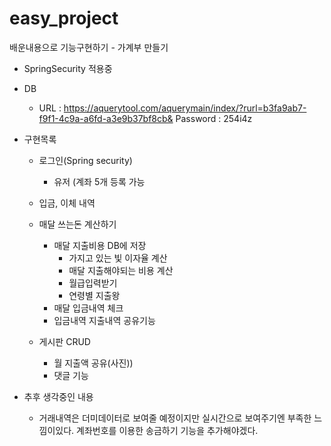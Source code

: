 # easy_project
배운내용으로 기능구현하기 - 가계부 만들기

- SpringSecurity 적용중

- DB 
    - URL : https://aquerytool.com/aquerymain/index/?rurl=b3fa9ab7-f9f1-4c9a-a6fd-a3e9b37bf8cb&
      Password : 254i4z


- 구현목록
    - 로그인(Spring security) 
      - 유저 (계좌 5개 등록 가능
    - 입금, 이체 내역
    - 매달 쓰는돈 계산하기
        - 매달 지출비용 DB에 저장
            - 가지고 있는 빛 이자율 계산
            - 매달 지출해야되는 비용 계산
            - 월급입력받기
            - 연령별 지출왕
        - 매달 입금내역 체크
        - 입금내역 지출내역 공유기능
      
    - 게시판 CRUD
        - 월 지출액 공유(사진))
        - 댓글 기능
    
    
    
- 추후 생각중인 내용
    - 거래내역은 더미데이터로 보여줄 예정이지만 실시간으로 보여주기엔 부족한 느낌이있다. 계좌번호를 이용한 송금하기 기능을 추가해야겠다.
